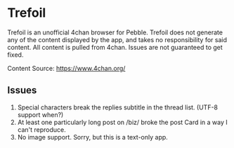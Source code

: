 # Trefoil

Trefoil is an unofficial 4chan browser for Pebble.
Trefoil does not generate any of the content displayed by the app,
and takes no responsibility for said content.
All content is pulled from 4chan.
Issues are not guaranteed to get fixed.

Content Source: https://www.4chan.org/

## Issues

1. Special characters break the replies subtitle in the thread list. (UTF-8 support when?)
2. At least one particularly long post on /biz/ broke the post Card in a way I can't reproduce.
3. No image support. Sorry, but this is a text-only app.
